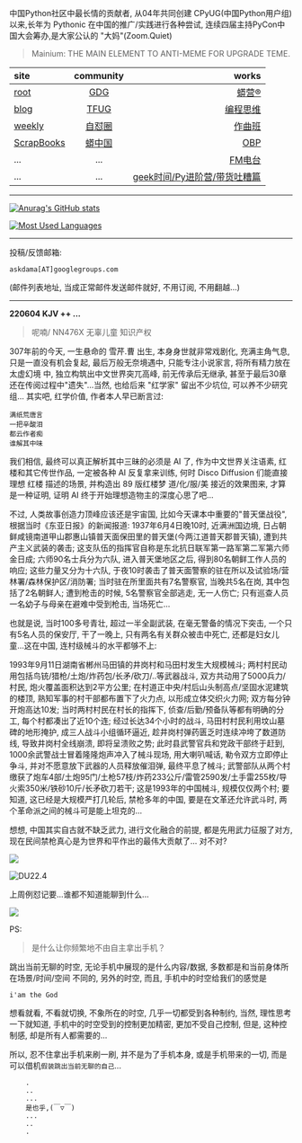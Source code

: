 中国Python社区中最长情的贡献者, 从04年共同创建 CPyUG(中国Python用户组)以来,长年为 Pythonic 在中国的推广/实践进行各种尝试, 连续四届主持PyCon中国大会筹办,是大家公认的 "大妈"(Zoom.Quiet)

> Mainium: THE MAIN ELEMENT TO ANTI-MEME FOR UPGRADE TEME.

| site | community | works |
| :-----| :----: | ----: |
| [root](http://zoomquiet.io/) | [GDG](https://blog.zhgdg.org/) | [蟒营®](https://doc.101.camp/) |
| [blog](https://blog.zoomquiet.io/pages/zoomquiet.html) | [TFUG](http://zh.tfug.world/) | [编程思维](https://py.101.camp/) |
| [weekly](http://weekly.pychina.org/) | [自怼圈](https://du.101.camp/) | [作曲班](https://mu.101.camp/) |
| [ScrapBooks](https://zoomquiet.io/collection.html) | [蟒中国](https://pychina.org/) | [OBP](https://zoomquiet.io/obp/index.html) |
| ... | ... | [FM电台](https://fm.101.camp/) |
| ... | ... | [geek时间/Py进阶营/带货吐糟篇](https://fm.101.camp/2020/geek2py-dama.html) |

-----------------------------------------

[![Anurag's GitHub stats](https://github-readme-stats.vercel.app/api?username=zoomquiet&show_icons=true&theme=panda)](https://blog.zoomquiet.io)

[![Most Used Languages](https://github-readme-stats.vercel.app/api/top-langs/?username=zoomquiet&theme=panda&layout=compact&show_icons=true&hide=javascript,html,php,Smarty,XSLT,TeX,C++,CSS)](https://zoomquiet.io)

-----------------------------------------

投稿/反馈邮箱:

    askdama[AT]googlegroups.com

(邮件列表地址, 
当成正常邮件发送邮件就好, 不用订阅, 不用翻越...)


-----------------------------------------
**220604 KJV ++ ...**


> 呢喃/ NN476X 无辜儿童 知识产权



307年前的今天, 一生悬命的 雪芹.曹 出生, 本身身世就非常戏剧化, 充满主角气息, 只是一直没有机会复起, 最后万般无奈境遇中, 只能专注小说家言, 将所有精力放在 太虚幻境 中, 独立构筑出中文世界突兀高峰, 前无传承后无继承, 甚至于最后30章还在传阅过程中"遗失"...当然, 也给后来 "红学家" 留出不少坑位, 可以养不少研究组...
其实吧, 红学价值, 作者本人早已断言过:

    满纸荒唐言
    一把辛酸泪
    都云作者痴
    谁解其中味

我们相信, 最终可以真正解析其中三昧的必须是 AI 了, 作为中文世界关注语素, 红楼和其它传世作品, 一定被各种 AI 反复拿来训练, 何时 Disco Diffusion 们能直接理想 红楼 描述的场景, 并构造出 89 版红楼梦 道/化/服/美 接近的效果图来, 才算是一种证明, 证明 AI 终于开始理想造物主的深度心思了吧...

不过, 人类故事创造力顶峰应该还是宇宙国, 比如今天课本中重要的"普天堡战役", 根据当时《东亚日报》的新闻报道:
1937年6月4日晚10时, 近满洲国边境, 日占朝鲜咸镜南道甲山郡惠山镇普天面保田里的普天堡(今两江道普天郡普天镇), 遭到共产主义武装的袭击; 这支队伍的指挥官自称是东北抗日联军第一路军第二军第六师金日成; 六师90名士兵分为六队, 进入普天堡地区之后, 得到80名朝鲜工作人员的响应; 这些力量又分为十六队, 于夜10时袭击了普天面警察的驻在所以及试验场/营林署/森林保护区/消防署; 当时驻在所里面共有7名警察官, 当晚共5名在岗, 其中包括了2名朝鲜人; 遭到枪击的时候, 5名警察官全部逃走, 无一人伤亡; 只有巡查人员一名幼子与母亲在避难中受到枪击, 当场死亡...

也就是说, 当时100多号青壮, 超过一半全副武装, 在毫无警备的情况下突击, 一个只有5名人员的保安厅, 干了一晚上, 只有两名有关群众被击中死亡, 还都是妇女儿童...这在中国, 连村级械斗的水平都够不上:

1993年9月11日湖南省郴州马田镇的井岗村和马田村发生大规模械斗; 两村村民动用包括鸟铳/猎枪/土炮/炸药包/长矛/砍刀/..等武器战斗, 双方共动用了5000兵力/村民, 炮火覆盖面积达到2平方公里; 在村道正中央/村后山头制高点/坚固水泥建筑的楼顶, 熟知军事的村干部都布置下了火力点, 以形成立体交织火力网; 双方每分钟开炮高达10发; 当时两村村民在村长的指挥下, 侦查/后勤/预备队等都有明确的分工, 每个村都凑出了近10个连; 经过长达34个小时的战斗, 马田村村民利用坟山墓碑的地形掩护, 成三人战斗小组循环逼近, 趁井岗村弹药匮乏时连续冲垮了数道防线, 导致井岗村全线崩溃, 即将呈溃败之势; 此时县武警官兵和党政干部终于赶到, 1000余武警战士冒着隆隆炮声冲入了械斗现场, 用大喇叭喊话, 勒令双方立即停止争斗, 并对不愿意放下武器的人员释放催泪弹, 最终平息了械斗; 武警部队从两个村缴获了炮车4部/土炮95门/土枪57枝/炸药233公斤/雷管2590发/土手雷255枚/导火索350米/铁砂10斤/长矛砍刀若干; 这是1993年的中国械斗, 规模仅仅两个村;
要知道, 这已经是大规模严打几轮后, 禁枪多年的中国, 要是在文革还允许武斗时, 两个革命派之间的械斗可是能上坦克的...

想想, 中国其实自古就不缺乏武力, 进行文化融合的前提, 都是先用武力征服了对方, 现在民间禁枪真心是为世界和平作出的最伟大贡献了...
对不对?


![](https://ipic.zoomquiet.top/2022-06-02-zq42-today-card-2206.004.jpeg)



![DU22.4](https://ipic.zoomquiet.top/2022-04-30-220430DU6y_zip.jpg!/fw/420)

上周例怼记要...谁都不知道能聊到什么...


![](https://ipic.zoomquiet.top/2022-05-31-220528%E5%8E%86%E6%80%BC%E5%9B%9E%E9%97%AA.jpg)






PS:
> 是什么让你频繁地不由自主拿出手机？

跳出当前无聊的时空,
无论手机中展现的是什么内容/数据,
多数都是和当前身体所在场景/时间/空间 不同的,
另外的时空,
而且, 手机中的时空给我们的感觉是

    i'am the God

想看就看, 不看就切换,
不象所在的时空, 几乎一切都受到各种制约,
当然,
理性思考一下就知道,
手机中的时空受到的控制更加精密, 更加不受自己控制,
但是, 这种控制感,
却是所有人都需要的...

所以, 
忍不住拿出手机来刷一刷,
并不是为了手机本身, 或是手机带来的一切,
而是可以借机`假装跳出当前无聊的自己`...



```
    .
    ..
    ...
    是也乎,(￣▽￣)
    ...
    ..
    .
```



